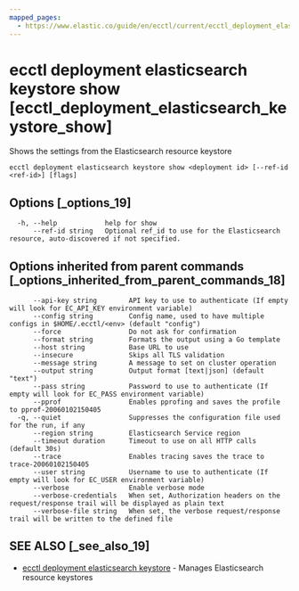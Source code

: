 ```yaml
---
mapped_pages:
  - https://www.elastic.co/guide/en/ecctl/current/ecctl_deployment_elasticsearch_keystore_show.html
---
```


# ecctl deployment elasticsearch keystore show [ecctl_deployment_elasticsearch_keystore_show]

Shows the settings from the Elasticsearch resource keystore

```
ecctl deployment elasticsearch keystore show <deployment id> [--ref-id <ref-id>] [flags]
```


## Options [_options_19]

```
  -h, --help            help for show
      --ref-id string   Optional ref_id to use for the Elasticsearch resource, auto-discovered if not specified.
```


## Options inherited from parent commands [_options_inherited_from_parent_commands_18]

```
      --api-key string        API key to use to authenticate (If empty will look for EC_API_KEY environment variable)
      --config string         Config name, used to have multiple configs in $HOME/.ecctl/<env> (default "config")
      --force                 Do not ask for confirmation
      --format string         Formats the output using a Go template
      --host string           Base URL to use
      --insecure              Skips all TLS validation
      --message string        A message to set on cluster operation
      --output string         Output format [text|json] (default "text")
      --pass string           Password to use to authenticate (If empty will look for EC_PASS environment variable)
      --pprof                 Enables pprofing and saves the profile to pprof-20060102150405
  -q, --quiet                 Suppresses the configuration file used for the run, if any
      --region string         Elasticsearch Service region
      --timeout duration      Timeout to use on all HTTP calls (default 30s)
      --trace                 Enables tracing saves the trace to trace-20060102150405
      --user string           Username to use to authenticate (If empty will look for EC_USER environment variable)
      --verbose               Enable verbose mode
      --verbose-credentials   When set, Authorization headers on the request/response trail will be displayed as plain text
      --verbose-file string   When set, the verbose request/response trail will be written to the defined file
```


## SEE ALSO [_see_also_19]

* [ecctl deployment elasticsearch keystore](/reference/ecctl_deployment_elasticsearch_keystore.md)	 - Manages Elasticsearch resource keystores

